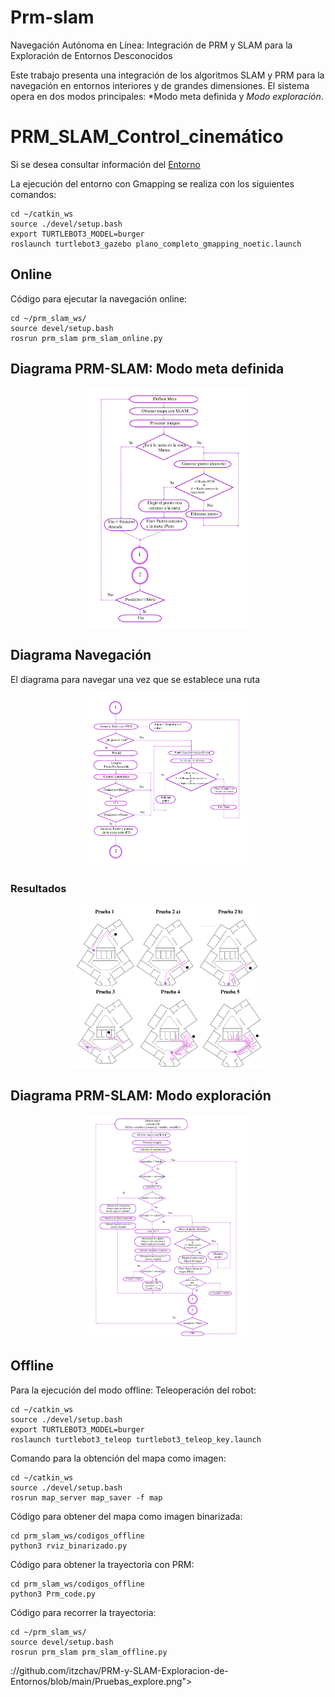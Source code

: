 # Prm-slam
Navegación Autónoma en Línea: Integración de PRM y SLAM para la Exploración de Entornos Desconocidos

Este trabajo presenta una integración de los algoritmos SLAM y PRM para la navegación en entornos interiores y de grandes dimensiones. El sistema opera en dos modos principales: *Modo meta definida y *Modo exploración*.

# PRM_SLAM_Control_cinemático

Si se desea consultar información del [Entorno](https://github.com/itzchav/Entorno-Division-Estudios-Posgrado/tree/main)

La ejecución del entorno con Gmapping se realiza con los siguientes comandos:

```shell
cd ~/catkin_ws
source ./devel/setup.bash
export TURTLEBOT3_MODEL=burger
roslaunch turtlebot3_gazebo plano_completo_gmapping_noetic.launch 
```

## Online

Código para ejecutar la navegación online:
```shell
cd ~/prm_slam_ws/
source devel/setup.bash 
rosrun prm_slam prm_slam_online.py
```

## Diagrama PRM-SLAM: Modo meta definida
<p align="center">
    <img width=50% src="https://github.com/itzchav/PRM-y-SLAM-Exploracion-de-Entornos/blob/main/Diagrama_meta_definida.png">
</p>

## Diagrama Navegación
El diagrama para navegar una vez que se establece una ruta
<p align="center">
    <img width=50% src="https://github.com/itzchav/PRM-y-SLAM-Exploracion-de-Entornos/blob/main/Diagrama_navegacion.png">
</p>

### Resultados
<p align="center">
    <img width=60% src="https://github.com/itzchav/PRM-y-SLAM-Exploracion-de-Entornos/blob/main/Pruebas.png">
</p>

## Diagrama PRM-SLAM: Modo exploración
<p align="center">
    <img width=50% src="https://github.com/itzchav/PRM-y-SLAM-Exploracion-de-Entornos/blob/main/Diagrama_exploracion.png">
</p>


## Offline
Para la ejecución del modo offline:
Teleoperación del robot:
```shell
cd ~/catkin_ws
source ./devel/setup.bash
export TURTLEBOT3_MODEL=burger
roslaunch turtlebot3_teleop turtlebot3_teleop_key.launch
```

Comando para la obtención del mapa como imagen:
```shell
cd ~/catkin_ws
source ./devel/setup.bash
rosrun map_server map_saver -f map
```

Código para obtener del mapa como imagen binarizada:
```shell
cd prm_slam_ws/codigos_offline 
python3 rviz_binarizado.py
```

Código para obtener la trayectoria con PRM:
```shell
cd prm_slam_ws/codigos_offline 
python3 Prm_code.py
```


Código para recorrer la trayectoria:
```shell
cd ~/prm_slam_ws/
source devel/setup.bash 
rosrun prm_slam prm_slam_offline.py 
```

://github.com/itzchav/PRM-y-SLAM-Exploracion-de-Entornos/blob/main/Pruebas_explore.png">
</p>
